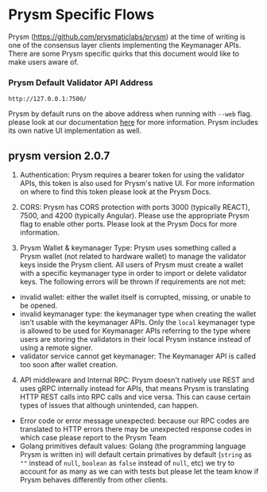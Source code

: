 # Prysm Specific Flows
Prysm (https://github.com/prysmaticlabs/prysm) at the time of writing is one of the consensus layer clients implementing the Keymanager APIs.
There are some Prysm specific quirks that this document would like to make users aware of.

### Prysm Default Validator API Address
`http://127.0.0.1:7500/`

Prysm by default runs on the above address when running with `--web` flag. please look at our documentation [here](https://docs.prylabs.network/docs/prysm-usage/web-interface) for more information. Prysm includes its own native UI implementation as well.


## prysm version 2.0.7

1. Authentication: Prysm requires a bearer token for using the validator APIs, this token is also used for Prysm's native UI. For more information on where to find this token please look at the Prysm Docs.

4. CORS: Prysm has CORS protection with ports 3000 (typically REACT), 7500, and 4200 (typically Angular). Please use the appropriate Prysm flag to enable other ports. Please look at the Prysm Docs for more information.

3. Prysm Wallet & keymanager Type: Prysm uses something called a Prysm wallet (not related to hardware wallet) to manage the validator keys inside the Prysm client. All users of Prysm must create a wallet with a specific keymanager type in order to import or delete validator keys. The following errors will be thrown if requirements are not met:
- invalid wallet: either the wallet itself is corrupted, missing, or unable to be opened.
- invalid keymanager type: the keymanager type when creating the wallet isn't usable with the keymanager APIs. Only the `local` keymanager type is allowed to be used for Keymanager APIs referring to the type where users are storing the validators in their local Prysm instance instead of using a remote signer.
- validator service cannot get keymanager: The Keymanager API is called too soon after wallet creation.
4. API middleware and Internal RPC: Prysm doesn't natively use REST and uses gRPC internally instead for APIs, that means Prysm is translating HTTP REST calls into RPC calls and vice versa. This can cause certain types of issues that although unintended, can happen.
- Error code or error message unexpected: because our RPC codes are translated to HTTP errors there may be unexpected response codes in which case please report to the Prysm Team
- Golang primitives default values: Golang (the programming language Prysm is written in) will default certain primatives by default (`string` as `""` instead of `null`, `boolean` as `false` instead of `null`, etc) we try to account for as many as we can with tests but please let the team know if Prysm behaves differently from other clients.